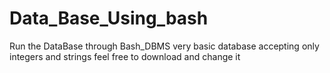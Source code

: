 # Data_Base_Using_bash
Run the DataBase through Bash_DBMS
very basic database accepting only integers and strings 
feel free to download and change it 
